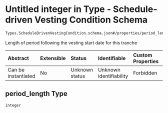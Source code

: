 # Untitled integer in Type - Schedule-driven Vesting Condition Schema

```txt
Types.ScheduleDrivenVestingCondition.schema.json#/properties/period_length
```

Length of period following the vesting start date for this tranche

| Abstract            | Extensible | Status         | Identifiable            | Custom Properties | Additional Properties | Access Restrictions | Defined In                                                                                                                |
| :------------------ | :--------- | :------------- | :---------------------- | :---------------- | :-------------------- | :------------------ | :------------------------------------------------------------------------------------------------------------------------ |
| Can be instantiated | No         | Unknown status | Unknown identifiability | Forbidden         | Allowed               | none                | [ScheduleDrivenVestingCondition.schema.json*](../types/ScheduleDrivenVestingCondition.schema.json "open original schema") |

## period_length Type

`integer`
